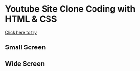 # Youtube Site Clone Coding with HTML & CSS

[Click here to try](https://hanjinhui638.github.io/youtube-site/)

## Small Screen

## Wide Screen
